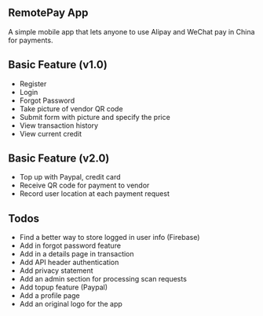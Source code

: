 ## RemotePay App

A simple mobile app that lets anyone to use Alipay and WeChat pay in China for payments.

## Basic Feature (v1.0)

- Register
- Login
- Forgot Password
- Take picture of vendor QR code
- Submit form with picture and specify the price
- View transaction history
- View current credit

## Basic Feature (v2.0)

- Top up with Paypal, credit card
- Receive QR code for payment to vendor
- Record user location at each payment request

## Todos

- Find a better way to store logged in user info (Firebase)
- Add in forgot password feature
- Add in a details page in transaction
- Add API header authentication
- Add privacy statement
- Add an admin section for processing scan requests
- Add topup feature (Paypal)
- Add a profile page
- Add an original logo for the app

